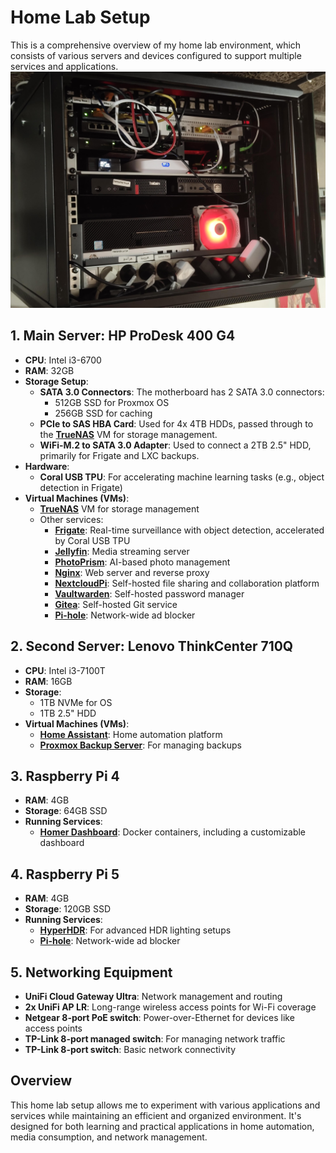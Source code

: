 # Home Lab Setup

This is a comprehensive overview of my home lab environment, which consists of various servers and devices configured to support multiple services and applications.
![Rack Setup](https://github.com/djamelinfo/myhomelab/raw/main/1ekx0qm4bkvd1.jpeg)

## 1. Main Server: HP ProDesk 400 G4
- **CPU**: Intel i3-6700
- **RAM**: 32GB
- **Storage Setup**:
  - **SATA 3.0 Connectors**: The motherboard has 2 SATA 3.0 connectors:
    - 512GB SSD for Proxmox OS
    - 256GB SSD for caching
  - **PCIe to SAS HBA Card**: Used for 4x 4TB HDDs, passed through to the [**TrueNAS**](https://www.truenas.com/) VM for storage management.
  - **WiFi-M.2 to SATA 3.0 Adapter**: Used to connect a 2TB 2.5" HDD, primarily for Frigate and LXC backups.
- **Hardware**:
  - **Coral USB TPU**: For accelerating machine learning tasks (e.g., object detection in Frigate)
- **Virtual Machines (VMs)**:
  - [**TrueNAS**](https://www.truenas.com/) VM for storage management
  - Other services:
    - [**Frigate**](https://frigate.video/): Real-time surveillance with object detection, accelerated by Coral USB TPU
    - [**Jellyfin**](https://jellyfin.org/): Media streaming server
    - [**PhotoPrism**](https://photoprism.app/): AI-based photo management
    - [**Nginx**](https://www.nginx.com/): Web server and reverse proxy
    - [**NextcloudPi**](https://ownyourbits.com/nextcloudpi/): Self-hosted file sharing and collaboration platform
    - [**Vaultwarden**](https://github.com/dani-garcia/vaultwarden): Self-hosted password manager
    - [**Gitea**](https://gitea.io/en-us/): Self-hosted Git service
    - [**Pi-hole**](https://pi-hole.net/): Network-wide ad blocker

## 2. Second Server: Lenovo ThinkCenter 710Q
- **CPU**: Intel i3-7100T
- **RAM**: 16GB
- **Storage**:
  - 1TB NVMe for OS
  - 1TB 2.5" HDD
- **Virtual Machines (VMs)**:
  - [**Home Assistant**](https://www.home-assistant.io/): Home automation platform
  - [**Proxmox Backup Server**](https://www.proxmox.com/en/proxmox-backup-server): For managing backups

## 3. Raspberry Pi 4
- **RAM**: 4GB
- **Storage**: 64GB SSD
- **Running Services**:
  - [**Homer Dashboard**](https://github.com/bastienwirtz/homer): Docker containers, including a customizable dashboard

## 4. Raspberry Pi 5
- **RAM**: 4GB
- **Storage**: 120GB SSD
- **Running Services**:
  - [**HyperHDR**](https://github.com/awawa-dev/HyperHDR): For advanced HDR lighting setups
  - [**Pi-hole**](https://pi-hole.net/): Network-wide ad blocker

## 5. Networking Equipment
- **UniFi Cloud Gateway Ultra**: Network management and routing
- **2x UniFi AP LR**: Long-range wireless access points for Wi-Fi coverage
- **Netgear 8-port PoE switch**: Power-over-Ethernet for devices like access points
- **TP-Link 8-port managed switch**: For managing network traffic
- **TP-Link 8-port switch**: Basic network connectivity

## Overview
This home lab setup allows me to experiment with various applications and services while maintaining an efficient and organized environment. It's designed for both learning and practical applications in home automation, media consumption, and network management.
